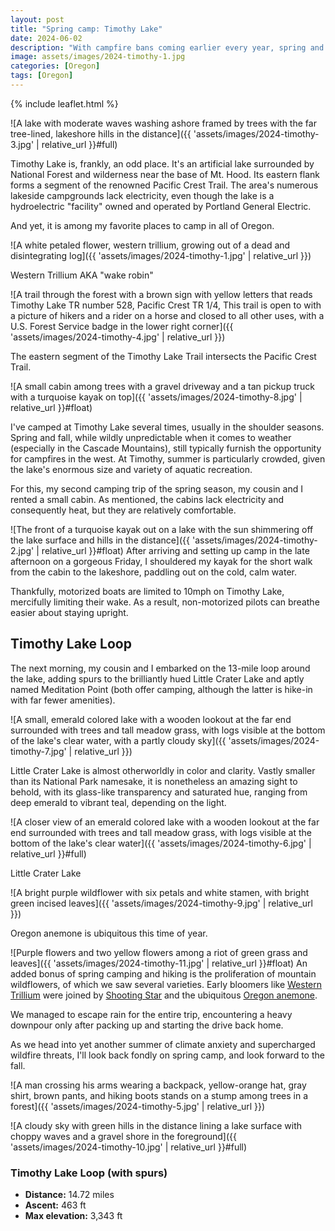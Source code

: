 ```yaml
---
layout: post
title: "Spring camp: Timothy Lake"
date: 2024-06-02
description: "With campfire bans coming earlier every year, spring and fall are the best seasons for a full camping experience."
image: assets/images/2024-timothy-1.jpg
categories: [Oregon]
tags: [Oregon]
---
```


{% include leaflet.html %}

![A lake with moderate waves washing ashore framed by trees with the far tree-lined, lakeshore hills in the distance]({{ 'assets/images/2024-timothy-3.jpg' | relative_url }}#full)

Timothy Lake is, frankly, an odd place. It's an artificial lake surrounded by National Forest and wilderness near the base of Mt. Hood. Its eastern flank forms a segment of the renowned Pacific Crest Trail. The area's numerous lakeside campgrounds lack electricity, even though the lake is a hydroelectric "facility" owned and operated by Portland General Electric.

And yet, it is among my favorite places to camp in all of Oregon.

![A white petaled flower, western trillium, growing out of a dead and disintegrating log]({{ 'assets/images/2024-timothy-1.jpg' | relative_url }})
<figcaption>Western Trillium AKA "wake robin"</figcaption>

![A trail through the forest with a brown sign with yellow letters that reads Timothy Lake TR number 528, Pacific Crest TR 1/4, This trail is open to with a picture of hikers and a rider on a horse and closed to all other uses, with a U.S. Forest Service badge in the lower right corner]({{ 'assets/images/2024-timothy-4.jpg' | relative_url }})
<figcaption>The eastern segment of the Timothy Lake Trail intersects the Pacific Crest Trail.</figcaption>

![A small cabin among trees with a gravel driveway and a tan pickup truck with a turquoise kayak on top]({{ 'assets/images/2024-timothy-8.jpg' | relative_url }}#float)

I've camped at Timothy Lake several times, usually in the shoulder seasons. Spring and fall, while wildly unpredictable when it comes to weather (especially in the Cascade Mountains), still typically furnish the opportunity for campfires in the west. At Timothy, summer is particularly crowded, given the lake's enormous size and variety of aquatic recreation.

For this, my second camping trip of the spring season, my cousin and I rented a small cabin. As mentioned, the cabins lack electricity and consequently heat, but they are relatively comfortable.

![The front of a turquoise kayak out on a lake with the sun shimmering off the lake surface and hills in the distance]({{ 'assets/images/2024-timothy-2.jpg' | relative_url }}#float)
After arriving and setting up camp in the late afternoon on a gorgeous Friday, I shouldered my kayak for the short walk from the cabin to the lakeshore, paddling out on the cold, calm water.

Thankfully, motorized boats are limited to 10mph on Timothy Lake, mercifully limiting their wake. As a result, non-motorized pilots can breathe easier about staying upright.

## Timothy Lake Loop

The next morning, my cousin and I embarked on the 13-mile loop around the lake, adding spurs to the brilliantly hued Little Crater Lake and aptly named Meditation Point (both offer camping, although the latter is hike-in with far fewer amenities).

![A small, emerald colored lake with a wooden lookout at the far end surrounded with trees and tall meadow grass, with logs visible at the bottom of the lake's clear water, with a partly cloudy sky]({{ 'assets/images/2024-timothy-7.jpg' | relative_url }})

Little Crater Lake is almost otherworldly in color and clarity. Vastly smaller than its National Park namesake, it is nonetheless an amazing sight to behold, with its glass-like transparency and saturated hue, ranging from deep emerald to vibrant teal, depending on the light.

![A closer view of an emerald colored lake with a wooden lookout at the far end surrounded with trees and tall meadow grass, with logs visible at the bottom of the lake's clear water]({{ 'assets/images/2024-timothy-6.jpg' | relative_url }}#full)
<figcaption>Little Crater Lake</figcaption>

![A bright purple wildflower with six petals and white stamen, with bright green incised leaves]({{ 'assets/images/2024-timothy-9.jpg' | relative_url }})
<figcaption>Oregon anemone is ubiquitous this time of year.</figcaption>

![Purple flowers and two yellow flowers among a riot of green grass and leaves]({{ 'assets/images/2024-timothy-11.jpg' | relative_url }}#float)
An added bonus of spring camping and hiking is the proliferation of mountain wildflowers, of which we saw several varieties. Early bloomers like [Western Trillium](https://www.fs.usda.gov/wildflowers/plant-of-the-week/trillium_ovatum_ovatum.shtml) were joined by [Shooting Star](https://www.pnwflowers.com/flower/Dodecatheon-hendersonii) and the ubiquitous [Oregon anemone](https://en.wikipedia.org/wiki/Anemonoides_oregana).

We managed to escape rain for the entire trip, encountering a heavy downpour only after packing up and starting the drive back home.

As we head into yet another summer of climate anxiety and supercharged wildfire threats, I'll look back fondly on spring camp, and look forward to the fall.  

![A man crossing his arms wearing a backpack, yellow-orange hat, gray shirt, brown pants, and hiking boots stands on a stump among trees in a forest]({{ 'assets/images/2024-timothy-5.jpg' | relative_url }})

![A cloudy sky with green hills in the distance lining a lake surface with choppy waves and a gravel shore in the foreground]({{ 'assets/images/2024-timothy-10.jpg' | relative_url }}#full)

### Timothy Lake Loop (with spurs)

- **Distance:** 14.72 miles
- **Ascent:** 463 ft
- **Max elevation:** 3,343 ft

 <div class="map" id="map"></div>

<script>
    var map = L.map('map').setView([45.119477, -121.788289], 12)    
    var timTrack = {% include data/2024/timothy-lake-6124.html %}

        L.tileLayer('{{ site.data.maptiles.tiles }}', {
        attribution: '{{ site.data.maptiles.attribution }}',
        subdomains: 'abcd',
        maxZoom: 19
        }).addTo(map);

    L.geoJSON(timTrack, {color: '{{ site.data.maptiles.color }}'}).addTo(map);
</script>
